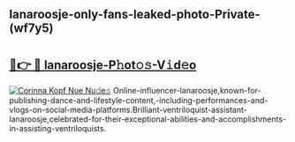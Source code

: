 ## lanaroosje-only-fans​-leaked-photo​-Private-(wf7y5)


# <h2><a href="https://mediaupload.pro?title=lanaroosje&ref=git">🔗👉 🔴 lanaroosje-P𝚑ot𝚘𝚜-V𝚒d𝚎o</a></h2>

[![Corinna Kopf Nue Nu𝚍e𝚜](https://i.imgur.com/0qMVB7G.gif)](https://mediaupload.pro?title=lanaroosje&ref=git)
Online-influencer-lanaroosje,known-for-publishing-dance-and-lifestyle-content,-including-performances-and-vlogs-on-social-media-platforms.Brilliant-ventriloquist-assistant-lanaroosje,celebrated-for-their-exceptional-abilities-and-accomplishments-in-assisting-ventriloquists.  